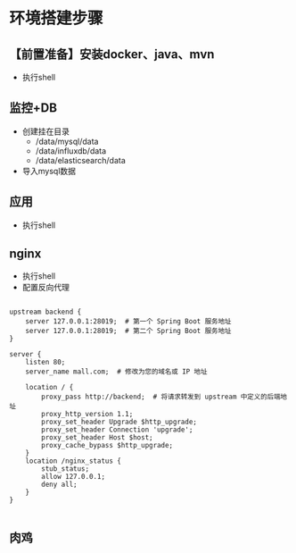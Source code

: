 # 环境搭建步骤
## 【前置准备】安装docker、java、mvn
* 执行shell
## 监控+DB
* 创建挂在目录
  * /data/mysql/data
  * /data/influxdb/data
  * /data/elasticsearch/data
* 导入mysql数据
## 应用
* 执行shell
## nginx
* 执行shell
* 配置反向代理
```

upstream backend {
    server 127.0.0.1:28019;  # 第一个 Spring Boot 服务地址
    server 127.0.0.1:28019;  # 第二个 Spring Boot 服务地址
}

server {
    listen 80;
    server_name mall.com;  # 修改为您的域名或 IP 地址

    location / {
        proxy_pass http://backend;  # 将请求转发到 upstream 中定义的后端地址
        proxy_http_version 1.1;
        proxy_set_header Upgrade $http_upgrade;
        proxy_set_header Connection 'upgrade';
        proxy_set_header Host $host;
        proxy_cache_bypass $http_upgrade;
    }
    location /nginx_status {
        stub_status;
        allow 127.0.0.1;
        deny all;
    }
}
    

```
## 肉鸡